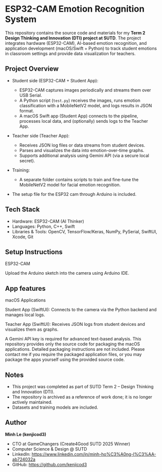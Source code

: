 # ESP32-CAM Emotion Recognition System  

This repository contains the source code and materials for my **Term 2 Design Thinking and Innovation (DTI) project at SUTD**. The project integrates hardware (ESP32-CAM), AI-based emotion recognition, and application development (macOS/Swift + Python) to track student emotions in classroom settings and provide data visualization for teachers.  

## Project Overview  
- Student side (ESP32-CAM + Student App):  
  - ESP32-CAM captures images periodically and streams them over USB Serial.  
  - A Python script (`test.py`) receives the images, runs emotion classification with a MobileNetV2 model, and logs results in JSON format.  
  - A macOS Swift app (Student App) connects to the pipeline, processes local data, and (optionally) sends logs to the Teacher App.  

- Teacher side (Teacher App):  
  - Receives JSON log files or data streams from student devices.  
  - Parses and visualizes the data into emotion-over-time graphs.  
  - Supports additional analysis using Gemini API (via a secure local secret).  

- Training:  
  - A separate folder contains scripts to train and fine-tune the MobileNetV2 model for facial emotion recognition.  

- The setup file for the ESP32 cam through Arduino is included.

## Tech Stack  
- Hardware: ESP32-CAM (AI Thinker)  
- Languages: Python, C++, Swift  
- Libraries & Tools: OpenCV, TensorFlow/Keras, NumPy, PySerial, SwiftUI, Xcode, Git  

## Setup Instructions

ESP32-CAM

Upload the Arduino sketch into the camera using Arduino IDE.

## App features

macOS Applications

Student App (SwiftUI): Connects to the camera via the Python backend and manages local logs.

Teacher App (SwiftUI): Receives JSON logs from student devices and visualizes them as graphs.

A Gemini API key is required for advanced text-based analysis.
This repository provides only the source code for packaging the macOS applications. Detailed packaging instructions are not included. Please contact me if you require the packaged application files, or you may package the apps yourself using the provided source code.


## Notes  
- This project was completed as part of SUTD Term 2 – Design Thinking and Innovation (DTI).  
- The repository is archived as a reference of work done; it is no longer actively maintained.  
- Datasets and training models are included. 

## Author  
**Minh Le (kenjicod3)**  
- CTO at GameChangers (Create4Good SUTD 2025 Winner)
- Computer Science & Design @ SUTD  
- LinkedIn: https://www.linkedin.com/in/minh-ho%C3%A0ng-l%C3%AA-ab724032a
- GitHub: https://github.com/kenjicod3  
